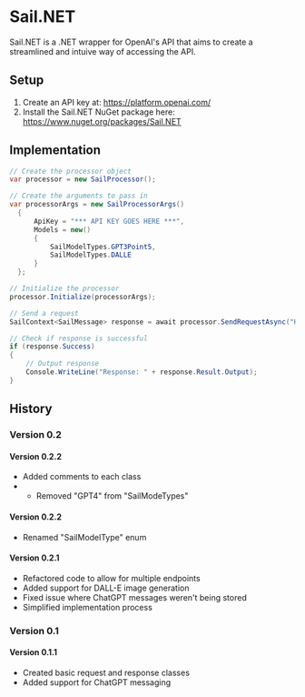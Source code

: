 # Sail.NET
Sail.NET is a .NET wrapper for OpenAI's API that aims to create a streamlined and intuive way of accessing the API.
## Setup
1. Create an API key at: https://platform.openai.com/
2. Install the Sail.NET NuGet package here: https://www.nuget.org/packages/Sail.NET
## Implementation
```C#
// Create the processor object
var processor = new SailProcessor();

// Create the arguments to pass in
var processorArgs = new SailProcessorArgs()
  {
      ApiKey = "*** API KEY GOES HERE ***",
      Models = new()
      {
          SailModelTypes.GPT3Point5,
          SailModelTypes.DALLE
      }
  };

// Initialize the processor
processor.Initialize(processorArgs);

// Send a request
SailContext<SailMessage> response = await processor.SendRequestAsync("Hello World!", SailModelTypes.DALLE, count: 1);

// Check if response is successful
if (response.Success)
{
    // Output response
    Console.WriteLine("Response: " + response.Result.Output);
}
```

## History
### Version 0.2
#### Version 0.2.2
- Added comments to each class
- - Removed "GPT4" from "SailModeTypes"
#### Version 0.2.2
- Renamed "SailModelType" enum
#### Version 0.2.1
- Refactored code to allow for multiple endpoints
- Added support for DALL-E image generation
- Fixed issue where ChatGPT messages weren't being stored
- Simplified implementation process
### Version 0.1
#### Version 0.1.1
- Created basic request and response classes
- Added support for ChatGPT messaging
